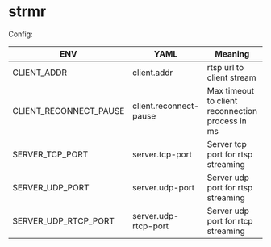 # strmr

Config:

| ENV                    | YAML                   | Meaning                                          | Example                         |
|------------------------|------------------------|--------------------------------------------------|---------------------------------|
| CLIENT_ADDR            | client.addr            | rtsp url to client stream                        | "rtsp://192.168.1.66:8554/live" |
| CLIENT_RECONNECT_PAUSE | client.reconnect-pause | Max timeout to client reconnection process in ms | 20000                           |
| SERVER_TCP_PORT        | server.tcp-port        | Server tcp port for rtsp streaming               | 8554                            |
| SERVER_UDP_PORT        | server.udp-port        | Server udp port for rtsp streaming               | 8000                            |
| SERVER_UDP_RTCP_PORT   | server.udp-rtcp-port   | Server udp port for rtcp streaming               | 8001                            |
